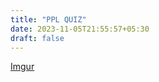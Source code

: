 ```yaml
---
title: "PPL QUIZ"
date: 2023-11-05T21:55:57+05:30
draft: false
---
```

[Imgur](https://i.imgur.com/TQ2Cwz9.png)